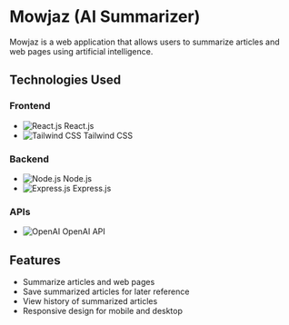 # Mowjaz (AI Summarizer)

Mowjaz is a web application that allows users to summarize articles and web pages using artificial intelligence.

## Technologies Used

### Frontend
- ![React.js](https://img.shields.io/badge/React.js-61DAFB?style=for-the-badge&logo=react&logoColor=white) React.js
- ![Tailwind CSS](https://img.shields.io/badge/Tailwind_CSS-38B2AC?style=for-the-badge&logo=tailwind-css&logoColor=white) Tailwind CSS

### Backend
- ![Node.js](https://img.shields.io/badge/Node.js-339933?style=for-the-badge&logo=node.js&logoColor=white) Node.js
- ![Express.js](https://img.shields.io/badge/Express.js-000000?style=for-the-badge&logo=express&logoColor=white) Express.js

### APIs
- ![OpenAI](https://img.shields.io/badge/OpenAI-FF4A00?style=for-the-badge&logo=openai&logoColor=white) OpenAI API

## Features
- Summarize articles and web pages
- Save summarized articles for later reference
- View history of summarized articles
- Responsive design for mobile and desktop
